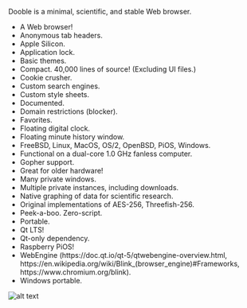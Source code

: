 Dooble is a minimal, scientific, and stable Web browser.

<ul>
<li>A Web browser!</li>
<li>Anonymous tab headers.</li>
<li>Apple Silicon.</li>
<li>Application lock.</li>
<li>Basic themes.</li>
<li>Compact. 40,000 lines of source! (Excluding UI files.)</li>
<li>Cookie crusher.</li>
<li>Custom search engines.</li>
<li>Custom style sheets.</li>
<li>Documented.</li>
<li>Domain restrictions (blocker).</li>
<li>Favorites.</li>
<li>Floating digital clock.</li>
<li>Floating minute history window.</li>
<li>FreeBSD, Linux, MacOS, OS/2, OpenBSD, PiOS, Windows.</li>
<li>Functional on a dual-core 1.0 GHz fanless computer.</li>
<li>Gopher support.</li>
<li>Great for older hardware!</li>
<li>Many private windows.</li>
<li>Multiple private instances, including downloads.</li>
<li>Native graphing of data for scientific research.</li>
<li>Original implementations of AES-256, Threefish-256.</li>
<li>Peek-a-boo. Zero-script.</li>
<li>Portable.</li>
<li>Qt LTS!</li>
<li>Qt-only dependency.</li>
<li>Raspberry PiOS!</li>
<li>WebEngine (https://doc.qt.io/qt-5/qtwebengine-overview.html, https://en.wikipedia.org/wiki/Blink_(browser_engine)#Frameworks, https://www.chromium.org/blink).</li>
<li>Windows portable.</li>
</ul>

![alt text](https://github.com/textbrowser/dooble/blob/master/Images/dooble_1.png)
